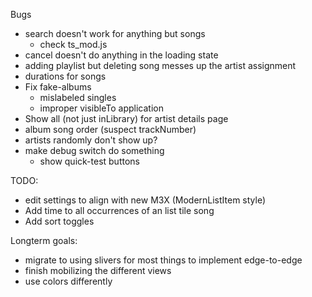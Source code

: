 Bugs
- search doesn't work for anything but songs
  - check ts_mod.js
- cancel doesn't do anything in the loading state
- adding playlist but deleting song messes up the artist assignment
- durations for songs
- Fix fake-albums
  - mislabeled singles
  - improper visibleTo application
- Show all (not just inLibrary) for artist details page
- album song order (suspect trackNumber)
- artists randomly don't show up?
- make debug switch do something
  - show quick-test buttons

TODO:
- edit settings to align with new M3X (ModernListItem style)
- Add time to all occurrences of an list tile song
- Add sort toggles

Longterm goals:
- migrate to using slivers for most things to implement edge-to-edge
- finish mobilizing the different views
- use colors differently